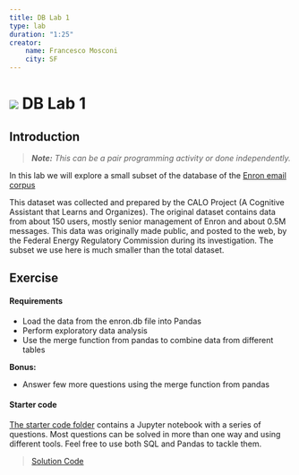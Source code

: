 ```yaml
---
title: DB Lab 1
type: lab
duration: "1:25"
creator:
    name: Francesco Mosconi
    city: SF
---
```


# ![](https://ga-dash.s3.amazonaws.com/production/assets/logo-9f88ae6c9c3871690e33280fcf557f33.png) DB Lab 1

## Introduction

> ***Note:*** _This can be a pair programming activity or done independently._

In this lab we will explore a small subset of the database of the [Enron email corpus](https://www.cs.cmu.edu/~./enron/)

This dataset was collected and prepared by the CALO Project (A Cognitive Assistant that Learns and Organizes). The original dataset contains data from about 150 users, mostly senior management of Enron and about 0.5M messages. This data was originally made public, and posted to the web, by the Federal Energy Regulatory Commission during its investigation. The subset we use here is much smaller than the total dataset.


## Exercise

#### Requirements

- Load the data from the enron.db file into Pandas
- Perform exploratory data analysis
- Use the merge function from pandas to combine data from different tables

**Bonus:**
- Answer few more questions using the merge function from pandas

#### Starter code

[The starter code folder](./code/starter-code/starter-code-1_3.ipynb) contains a Jupyter notebook with a series of questions. Most questions can be solved in more than one way and using different tools. Feel free to use both SQL and Pandas to tackle them.


> [Solution Code](./code/solution-code/solution-code-1_3.ipynb)
